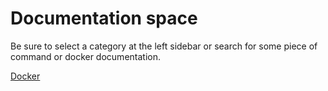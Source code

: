 # Documentation space

Be sure to select a category at the left sidebar or search for some piece of command or docker documentation.

[Docker](/documentation/docker)